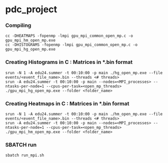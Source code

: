 # pdc_project

### Compiling
``` cc -DHEATMAPS -fopenmp -lmpi gpu_mpi_common_open_mp.c -o gpu_mpi_hm_open_mp.exe ```  
``` cc -DHISTOGRAMS -fopenmp -lmpi gpu_mpi_common_open_mp.c -o gpu_mpi_hg_open_mp.exe ```  

### Creating Histograms in C : Matrices in *.bin format 
``` srun -N 1 -A edu24.summer -t 00:10:00 -p main ./hg_open_mp.exe --file events/<event_file_name>.bin --threads <# threads> ```  
``` srun -A edu24.summer -t 00:10:00 -p main --nodes=<MPI_processes> --ntasks-per-node=1 --cpus-per-task=<open_mp_threads> ./gpu_mpi_hg_open_mp.exe --folder <folder_name> ```  

### Creating Heatmaps in C : Matrices in *.bin format 
``` srun -N 1 -A edu24.summer -t 00:10:00 -p main ./hm_open_mp.exe --file events/<event_file_name>.bin --threads <# threads> ```  
``` srun -A edu24.summer -t 00:10:00 -p main --nodes=<MPI_processes> --ntasks-per-node=1 --cpus-per-task=<open_mp_threads> ./gpu_mpi_hm_open_mp.exe --folder <folder_name> ```  

### SBATCH run
``` sbatch run_mpi.sh ```  
